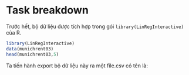 # Task breakdown
Trước hết, bộ dữ liệu được tích hợp trong gói `library(LinRegInteractive)` của R. 
```r
library(LinRegInteractive)
data(munichrent03)
head(munichrent03,5)
```
Ta tiến hành export bộ dữ liệu này ra một file.csv có tên là: 

